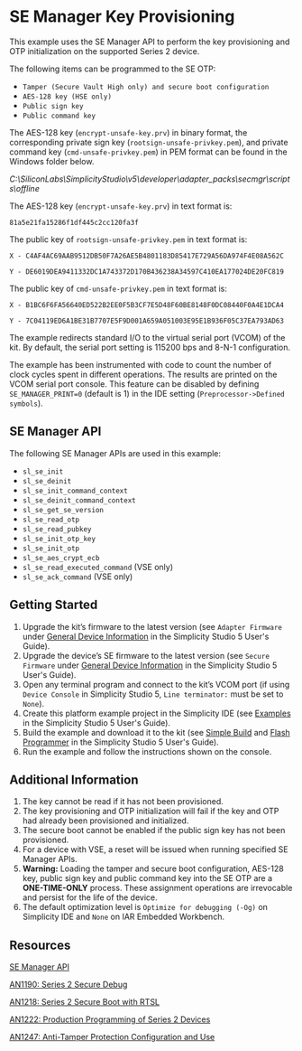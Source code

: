 # SE Manager Key Provisioning


This example uses the SE Manager API to perform the key provisioning and OTP initialization on the supported Series 2 device.


The following items can be programmed to the SE OTP:


* `Tamper (Secure Vault High only) and secure boot configuration`
* `AES-128 key (HSE only)`
* `Public sign key`
* `Public command key`


The AES-128 key (`encrypt-unsafe-key.prv`) in binary format, the corresponding private sign key (`rootsign-unsafe-privkey.pem`), and private command key (`cmd-unsafe-privkey.pem`) in PEM format can be found in the Windows folder below.


*C:\SiliconLabs\SimplicityStudio\v5\developer\adapter\_packs\secmgr\scripts\offline*


The AES-128 key (`encrypt-unsafe-key.prv`) in text format is:


`81a5e21fa15286f1df445c2cc120fa3f`


The public key of `rootsign-unsafe-privkey.pem` in text format is:


`X - C4AF4AC69AAB9512DB50F7A26AE5B4801183D85417E729A56DA974F4E08A562C`


`Y - DE6019DEA9411332DC1A743372D170B436238A34597C410EA177024DE20FC819`


The public key of `cmd-unsafe-privkey.pem` in text format is:


`X - B1BC6F6FA56640ED522B2EE0F5B3CF7E5D48F60BE8148F0DC08440F0A4E1DCA4`


`Y - 7C04119ED6A1BE31B7707E5F9D001A659A051003E95E1B936F05C37EA793AD63`


The example redirects standard I/O to the virtual serial port (VCOM) of the kit. By default, the serial port setting is 115200 bps and 8-N-1 configuration.


The example has been instrumented with code to count the number of clock cycles spent in different operations. The results are printed on the VCOM serial port console. This feature can be disabled by defining `SE_MANAGER_PRINT=0` (default is 1) in the IDE setting (`Preprocessor->Defined symbols`).


## SE Manager API


The following SE Manager APIs are used in this example:


* `sl_se_init`
* `sl_se_deinit`
* `sl_se_init_command_context`
* `sl_se_deinit_command_context`
* `sl_se_get_se_version`
* `sl_se_read_otp`
* `sl_se_read_pubkey`
* `sl_se_init_otp_key`
* `sl_se_init_otp`
* `sl_se_aes_crypt_ecb`
* `sl_se_read_executed_command` (VSE only)
* `sl_se_ack_command` (VSE only)


## Getting Started


1. Upgrade the kit’s firmware to the latest version (see `Adapter Firmware` under [General Device Information](https://docs.silabs.com/simplicity-studio-5-users-guide/latest/ss-5-users-guide-about-the-launcher/welcome-and-device-tabs#general-device-information) in the Simplicity Studio 5 User's Guide).
2. Upgrade the device’s SE firmware to the latest version (see `Secure Firmware` under [General Device Information](https://docs.silabs.com/simplicity-studio-5-users-guide/latest/ss-5-users-guide-about-the-launcher/welcome-and-device-tabs#general-device-information) in the Simplicity Studio 5 User's Guide).
3. Open any terminal program and connect to the kit’s VCOM port (if using `Device Console` in Simplicity Studio 5, `Line terminator:` must be set to `None`).
4. Create this platform example project in the Simplicity IDE (see [Examples](https://docs.silabs.com/simplicity-studio-5-users-guide/latest/ss-5-users-guide-getting-started/start-a-project#examples) in the Simplicity Studio 5 User's Guide).
5. Build the example and download it to the kit (see [Simple Build](https://docs.silabs.com/simplicity-studio-5-users-guide/latest/ss-5-users-guide-building-and-flashing/building#simple-build) and [Flash Programmer](https://docs.silabs.com/simplicity-studio-5-users-guide/latest/ss-5-users-guide-building-and-flashing/flashing#flash-programmer) in the Simplicity Studio 5 User's Guide).
6. Run the example and follow the instructions shown on the console.


## Additional Information


1. The key cannot be read if it has not been provisioned.
2. The key provisioning and OTP initialization will fail if the key and OTP had already been provisioned and initialized.
3. The secure boot cannot be enabled if the public sign key has not been provisioned.
4. For a device with VSE, a reset will be issued when running specified SE Manager APIs.
5. **Warning:** Loading the tamper and secure boot configuration, AES-128 key, public sign key and public command key into the SE OTP are a **ONE-TIME-ONLY** process. These assignment operations are irrevocable and persist for the life of the device.
6. The default optimization level is `Optimize for debugging (-Og)` on Simplicity IDE and `None` on IAR Embedded Workbench.


## Resources


[SE Manager API](https://docs.silabs.com/gecko-platform/latest/service/api/group-sl-se-manager)


[AN1190: Series 2 Secure Debug](https://www.silabs.com/documents/public/application-notes/an1190-efr32-secure-debug.pdf)


[AN1218: Series 2 Secure Boot with RTSL](https://www.silabs.com/documents/public/application-notes/an1218-secure-boot-with-rtsl.pdf)


[AN1222: Production Programming of Series 2 Devices](https://www.silabs.com/documents/public/application-notes/an1222-efr32xg2x-production-programming.pdf)


[AN1247: Anti-Tamper Protection Configuration and Use](https://www.silabs.com/documents/public/application-notes/an1247-efr32-secure-vault-tamper.pdf)


